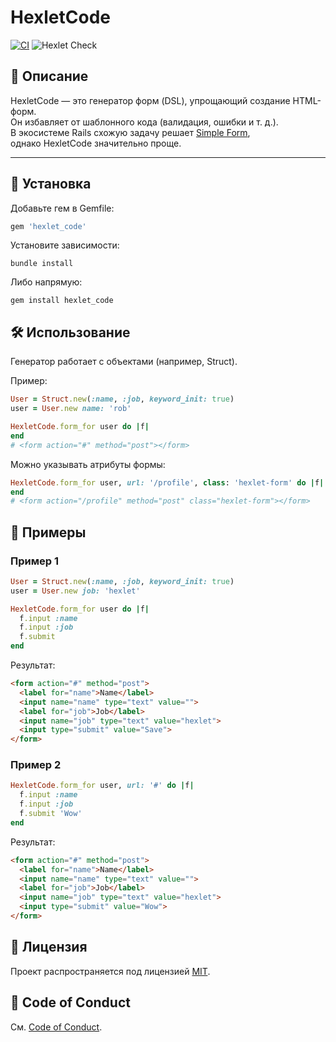 # HexletCode

[![CI](https://github.com/Egor1007-del/rails-project-63/actions/workflows/main.yml/badge.svg?branch=main)](https://github.com/Egor1007-del/rails-project-63/actions/workflows/main.yml)
![Hexlet Check](https://img.shields.io/badge/hexlet--check-passing-brightgreen)

## 📖 Описание

HexletCode — это генератор форм (DSL), упрощающий создание HTML-форм.  
Он избавляет от шаблонного кода (валидация, ошибки и т. д.).  
В экосистеме Rails схожую задачу решает [Simple Form](https://github.com/heartcombo/simple_form),  
однако HexletCode значительно проще.

---

## 🚀 Установка

Добавьте гем в Gemfile:

```ruby
gem 'hexlet_code'

```

Установите зависимости:

```bush 
bundle install
```

Либо напрямую:

```bush 
gem install hexlet_code
```

## 🛠 Использование

Генератор работает с объектами (например, Struct).

Пример:
```ruby
User = Struct.new(:name, :job, keyword_init: true)
user = User.new name: 'rob'

HexletCode.form_for user do |f|
end
# <form action="#" method="post"></form>
```

Можно указывать атрибуты формы:

```ruby
HexletCode.form_for user, url: '/profile', class: 'hexlet-form' do |f|
end
# <form action="/profile" method="post" class="hexlet-form"></form>
```

## 📝 Примеры

### Пример 1

```ruby
User = Struct.new(:name, :job, keyword_init: true)
user = User.new job: 'hexlet'

HexletCode.form_for user do |f|
  f.input :name
  f.input :job
  f.submit
end
```

Результат:

```html
<form action="#" method="post">
  <label for="name">Name</label>
  <input name="name" type="text" value="">
  <label for="job">Job</label>
  <input name="job" type="text" value="hexlet">
  <input type="submit" value="Save">
</form>
```

### Пример 2
```ruby
HexletCode.form_for user, url: '#' do |f|
  f.input :name
  f.input :job
  f.submit 'Wow'
end
```

Результат:

```html
<form action="#" method="post">
  <label for="name">Name</label>
  <input name="name" type="text" value="">
  <label for="job">Job</label>
  <input name="job" type="text" value="hexlet">
  <input type="submit" value="Wow">
</form>
```
## 📜 Лицензия

Проект распространяется под лицензией [MIT](https://opensource.org/licenses/MIT).

## 🤝 Code of Conduct

См. [Code of Conduct](https://github.com/Egor1007-del/rails-project-63/blob/main/CODE_OF_CONDUCT.md).